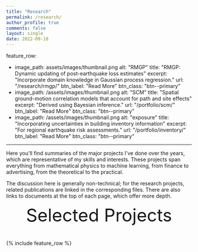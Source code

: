 ```yaml
---
title: "Research"
permalink: /research/
author_profile: true
comments: false
layout: single
date: 2022-09-18
---
```



feature_row:
  - image_path: assets/images/thumbnail.png
    alt: "RMGP"
    title: "RMGP: Dynamic updating of post-earthquake loss estimates"
    excerpt: "Incorporate domain knowledge in Gaussian process regression."
    url: "/research/rmgp/"
    btn_label: "Read More"
    btn_class: "btn--primary"	
  - image_path: /assets/images/thumbnail.png
    alt: "SCM"
    title: "Spatial ground-motion correlation models that account for path and site effects"
    excerpt: "Derived using Bayesian inference."
    url: "/portfolio/scm/"
    btn_label: "Read More"
    btn_class: "btn--primary"	
  - image_path: /assets/images/thumbnail.png
    alt: "exposure"
    title: "Incorporating uncertainties in building inventory information"
    excerpt: "For regional earthquake risk assessments."
    url: "/portfolio/inventory/"
    btn_label: "Read More"
    btn_class: "btn--primary"
---

Here you'll find summaries of the major projects I've done over the years, which
are representative of my skills and interests. These projects span everything
from mathematical physics to machine learning, from finance to advertising, from
the theoretical to the practical.

The discussion here is generally non-technical; for the research projects,
related publications are linked in the corresponding files. There are also links to
documents at the top of each page, which offer more depth. 

<div style="margin-bottom:1cm" align="center"><font size="55">Selected Projects</font></div>

{% include feature_row %}


